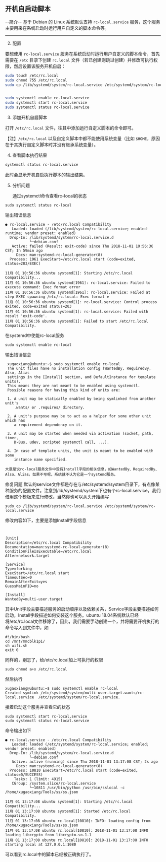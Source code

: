 ## 开机自启动脚本
--简介--
基于 Debian 的 Linux 系统默认支持 `rc-local.service` 服务，这个服务主要用来在系统启动时运行用户自定义的脚本命令等。
-- --
2. 配置

要想使用 `rc-local.service` 服务在系统启动时运行用户自定义的脚本命令，首先需要在 `/etc` 目录下创建 `rc.local` 文件（若已创建则跳过创建）并修改可执行权限，然后设置该服务开机自启：



```bash
sudo touch /etc/rc.local
sudo chmod 755 /etc/rc.local
sudo cp /lib/systemd/system/rc-local.service /etc/systemd/system/rc-local.service


sudo systemctl enable rc-local.service
sudo systemctl start rc-local.service
sudo systemctl status rc-local.service
```

3. 添加开机自启脚本

打开 `/etc/rc.local` 文件，往其中添加运行自定义脚本的命令即可。

【注】`/etc/rc.local` 以及自定义脚本中都不能使用系统变量（比如  `$HOME`，原因在于其执行自定义脚本时并没有继承系统变量）。

4. 查看脚本执行结果

```bash
systemctl status rc-local.service
```

此时会显示开机自启执行脚本的输出结果。

5. 分析问题

   通过systemctl命令查看rc-local的状态

```
sudo systemctl status rc-local
```

输出错误信息

```
● rc-local.service - /etc/rc.local Compatibility
   Loaded: loaded (/lib/systemd/system/rc-local.service; enabled-runtime; vendor preset: enabled)
  Drop-In: /lib/systemd/system/rc-local.service.d
           └─debian.conf
   Active: failed (Result: exit-code) since Thu 2018-11-01 10:56:36 CST; 1h 59min ago
     Docs: man:systemd-rc-local-generator(8)
  Process: 1961 ExecStart=/etc/rc.local start (code=exited, status=203/EXEC)

11月 01 10:56:36 ubuntu systemd[1]: Starting /etc/rc.local Compatibility...
11月 01 10:56:36 ubuntu systemd[1961]: rc-local.service: Failed to execute command: Exec format error
11月 01 10:56:36 ubuntu systemd[1961]: rc-local.service: Failed at step EXEC spawning /etc/rc.local: Exec format e
11月 01 10:56:36 ubuntu systemd[1]: rc-local.service: Control process exited, code=exited status=203
11月 01 10:56:36 ubuntu systemd[1]: rc-local.service: Failed with result 'exit-code'.
11月 01 10:56:36 ubuntu systemd[1]: Failed to start /etc/rc.local Compatibility.
```

在systemd中使能rc-local服务

```
sudo systemctl enable rc-local
```

输出错误信息

 ```
  xugaoxiang@ubuntu:~$ sudo systemctl enable rc-local
  The unit files have no installation config (WantedBy, RequiredBy, Also, Alias
  settings in the [Install] section, and DefaultInstance for template units).
  This means they are not meant to be enabled using systemctl.
  Possible reasons for having this kind of units are:
  
  1. A unit may be statically enabled by being symlinked from another unit's
     .wants/ or .requires/ directory.
  
  2. A unit's purpose may be to act as a helper for some other unit which has
     a requirement dependency on it.
  
  3. A unit may be started when needed via activation (socket, path, timer,
     D-Bus, udev, scripted systemctl call, ...).
  
  4. In case of template units, the unit is meant to be enabled with some
     instance name specified.
  
大意是说rc-local服务文件中没有Install字段的相关信息，如WantedBy、RequiredBy、Also、Alias。如果不写呢，系统就不认为它是一个systemd服务。
 ```

   

修复问题
默认的service文件都是存在与/etc/systemd/system目录下，有点像某种服务的配置文件。注意到/lib/systemd/system下也有个rc-local.service，我们借用这个模板来进行修改，当然你也可以从头开始编写

```
sudo cp /lib/systemd/system/rc-local.service /etc/systemd/system/rc-local.service
```


修改内容如下，主要是添加Install字段信息

```


[Unit]
Description=/etc/rc.local Compatibility
Documentation=man:systemd-rc-local-generator(8)
ConditionFileIsExecutable=/etc/rc.local
After=network.target

[Service]
Type=forking
ExecStart=/etc/rc.local start
TimeoutSec=0
RemainAfterExit=yes
GuessMainPID=no

[Install]
WantedBy=multi-user.target
```

其中Unit字段主要描述服务的启动顺序以及依赖关系，Service字段主要描述如何启动，Install字段描述如何安装这个服务。ubuntu 18.04系统默认已经将/etc/rc.local文件移除了，因此，我们需要手动创建一个，并将需要开机执行的命令写入到文件中，如

```shell
#!/bin/bash
cd /mnt/mmcblk1p1/
sh wifi.sh
exit 0
```

同样的，别忘了，给/etc/rc.local加上可执行的权限

```
sudo chmod a+x /etc/rc.local
```

然后执行

```shell
xugaoxiang@ubuntu:~$ sudo systemctl enable rc-local
Created symlink /etc/systemd/system/multi-user.target.wants/rc-local.service  /etc/systemd/system/rc-local.service.
```

接着启动这个服务并查看它的状态

```
sudo systemctl start rc-local.service
sudo systemctl status rc-local.service
```

命令输出如下

```shell
● rc-local.service - /etc/rc.local Compatibility
   Loaded: loaded (/etc/systemd/system/rc-local.service; enabled; vendor preset: enabled)
  Drop-In: /lib/systemd/system/rc-local.service.d
           └─debian.conf
   Active: active (running) since Thu 2018-11-01 13:17:08 CST; 2s ago
     Docs: man:systemd-rc-local-generator(8)
  Process: 10810 ExecStart=/etc/rc.local start (code=exited, status=0/SUCCESS)
    Tasks: 1 (limit: 4915)
   CGroup: /system.slice/rc-local.service
           └─10811 /usr/bin/python /usr/bin/sslocal -c /home/xugaoxiang/Tools/ss/ss.json

11月 01 13:17:08 ubuntu systemd[1]: Starting /etc/rc.local Compatibility...
11月 01 13:17:08 ubuntu systemd[1]: Started /etc/rc.local Compatibility.
11月 01 13:17:08 ubuntu rc.local[10810]: INFO: loading config from /home/xugaoxiang/Tools/ss/ss.json
11月 01 13:17:08 ubuntu rc.local[10810]: 2018-11-01 13:17:08 INFO     loading libcrypto from libcrypto.so.1.1
11月 01 13:17:08 ubuntu rc.local[10810]: 2018-11-01 13:17:08 INFO     starting local at 127.0.0.1:1080
```

可以看到rc.local中的脚本已经被正确执行了。